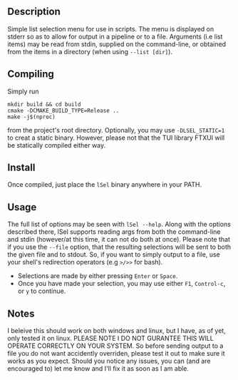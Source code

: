## Description
Simple list selection menu for use in scripts. The menu is displayed on 
stderr so as to allow for output in a pipeline or to a file. Arguments (i.e list items)
may be read from stdin, supplied on the command-line, or obtained from the items in a
directory (when using `--list [dir]`).

## Compiling
Simply run
```
mkdir build && cd build
cmake -DCMAKE_BUILD_TYPE=Release ..
make -j$(nproc)
```
from the project's root directory.
Optionally, you may use `-DLSEL_STATIC=1` to creat a static binary. However,
please not that the TUI library FTXUI will be statically compiled either way.

## Install
Once compiled, just place the `lSel` binary anywhere in your PATH.

## Usage
The full list of options may be seen with `lSel --help`. Along with the options
described there, lSel supports reading args from both the command-line and stdin
(however/at this time, it can not do both at once). Please note that if you use
the `--file` option, that the resulting selections will be sent to both the given
file and to stdout. So, if you want to simply output to a file,
use your shell's redirection operators (e.g `>/>>` for bash).
- Selections are made by either pressing `Enter` or `Space`.
- Once you have made your selection, you may use either `F1`, `Control-c`, or `y` to continue.

## Notes
I beleive this should work on both windows and linux, but I have, as of yet, only tested it
on linux. PLEASE NOTE I DO NOT GURANTEE THIS WILL OPERATE CORRECTLY ON YOUR SYSTEM. 
So before sending output to a file you do not want accidently overriden, please test
it out to make sure it works as you expect. Should you notice any issues, you can
(and are encouraged to) let me know and I'll fix it as soon as I am able.
